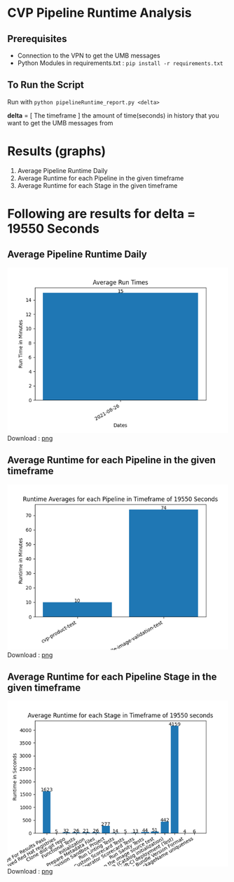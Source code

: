 # CVP Pipeline Runtime Analysis

## Prerequisites
- Connection to the VPN to get the UMB messages
- Python Modules in requirements.txt : `pip install -r requirements.txt`

## To Run the Script
Run with `python pipelineRuntime_report.py <delta>`

**delta** = [ The timeframe ] the amount of time(seconds) in history that you want to get the UMB messages from

# Results (graphs)
1. Average Pipeline Runtime Daily
2. Average Runtime for each Pipeline in the given timeframe
3. Average Runtime for each Stage in the given timeframe 

# Following are results for delta = 19550 Seconds

## Average Pipeline Runtime Daily

![Average Runtimes Daily](avgRunTimes.png)
Download : [png](avgRunTimes.png)

## Average Runtime for each Pipeline in the given timeframe

![Avg Runtimes for each Pipeline](pipelineRuntimes.png)
Download : [png](pipelineRuntimes.png)

## Average Runtime for each Pipeline Stage in the given timeframe 

![Average Runtimes for each Stage](stageAvg.png)
Download : [png](stageAvg.png)
